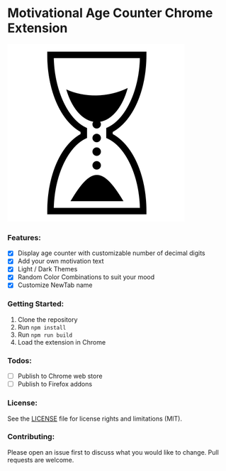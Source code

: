 # Motivational Age Counter Chrome Extension

![Motivational Age Counter Chrome Extension](./public/icon.svg)

### Features:
- [x] Display age counter with customizable number of decimal digits
- [x] Add your own motivation text
- [x] Light / Dark Themes
- [x] Random Color Combinations to suit your mood
- [x] Customize NewTab name

### Getting Started:
1. Clone the repository
2. Run `npm install`
3. Run `npm run build`
4. Load the extension in Chrome

### Todos:
- [ ] Publish to Chrome web store
- [ ] Publish to Firefox addons

### License:
See the [LICENSE](./License.txt) file for license rights and limitations (MIT).

### Contributing:
Please open an issue first to discuss what you would like to change. Pull requests are welcome.

<!-- Icon: [text](https://react-icons.github.io/react-icons/search/#q=sand)

Privacy policy: no need, no data is collected

Inspire from Daily Motivation [text](https://chromewebstore.google.com/detail/daily-motivation-age-coun/ndjleggnmncjmfjcgmmpimpccikiadaf)

-->

